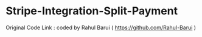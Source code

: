 # Stripe-Integration-Split-Payment

Original Code Link : coded by Rahul Barui ( https://github.com/Rahul-Barui )
